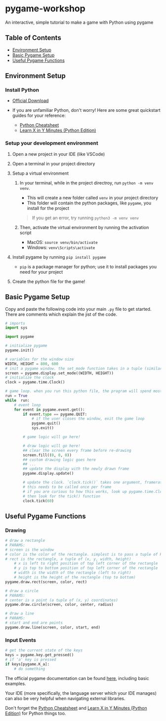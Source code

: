 # pygame-workshop
An interactive, simple tutorial to make a game with Python using pygame

## Table of Contents
- [Environment Setup](#environment-setup)
- [Basic Pygame Setup](#basic-pygame-setup)
- [Useful Pygame Functions](#useful-pygame-functions)

## Environment Setup

### Install Python

- [Official Download](https://www.python.org/downloads/)

- If you are unfamiliar Python, don't worry! Here are some great quickstart guides for your reference:
    - [Python Cheatsheet](https://quickref.me/python)
    - [Learn X in Y Minutes (Python Edition)](https://learnxinyminutes.com/python/)

### Setup your development environment

1. Open a new project in your IDE (like VSCode)

2. Open a terminal in your project directory

3. Setup a virtual environment
    1. In your terminal, while in the project directroy, run `python -m venv venv`.
        - This will create a new folder called `venv` in your project directory
        - This folder will contain the python packages, like `pygame`, you install for the project

        >If you get an error, try running `python3 -m venv venv`

    2. Then, activate the virtual environment by running the activation script
        - MacOS: `source venv/bin/activate`
        - Windows: `venv\Scripts\activate`

4. Install pygame by running `pip install pygame`
    - `pip` is a package manager for python; use it to install packages you need for your project

5. Create the python file for the game!

## Basic Pygame Setup
Copy and paste the following code into your main `.py` file to get started. There are comments which explain the jist of the code.

```python
# imports
import sys

import pygame

# initialize pygame
pygame.init()

# variables for the window size
WIDTH, HEIGHT = 800, 600
# init a pygame window. the set_mode function takes in a tuple (similar to a list, but immutable) for the window size
screen = pygame.display.set_mode((WIDTH, HEIGHT))
# initialize the clock
clock = pygame.time.Clock()

# game loop. when you run this python file, the program will spend most of its time in this loop
run = True
while  run:
    # event loop
    for event in pygame.event.get():
        if event.type == pygame.QUIT:
            # if the user closes the window, exit the game loop
            pygame.quit()
            sys.exit()

        # game logic will go here!

        # draw logic will go here!
        ## clear the screen every frame before re-drawing
        screen.fill((0, 0, 0))
        ## custom drawing logic goes here
        ## ...
        ## update the display with the newly drawn frame
        pygame.display.update()

        # update the clock. `clock.tick()` takes one argument, framerate
        # this needs to be called once per frame
        # if you are curious to how this works, look up pygame.time.Clock documentation,
        # then look for the tick() function
        clock.tick(60)
```

## Useful Pygame Functions

### Drawing

```python
# draw a rectangle
# PARAMS:
# screen is the window
# color is the color of the rectangle. simplest is to pass a tuple of RGB values, e.g. (255, 0, 0)
# rect is the rectangle, a tuple of (x, y, width, height)
    # x is left to right position of top left corner of the rectangle
    # y is top to bottom position of top left corner of the rectangle
    # width is the width of the rectangle (left to right)
    # height is the height of the rectangle (top to bottom)
pygame.draw.rect(screen, color, rect)

# draw a circle
# PARAMS:
# center is a point (a tuple of (x, y) coordinates)
pygame.draw.circle(screen, color, center, radius)

# draw a line
# PARAMS:
# start and end are points
pygame.draw.line(screen, color, start, end)
```

### Input Events

```python
# get the current state of the keys
keys = pygame.key.get_pressed()
# if 'a' key is pressed
if keys[pygame.K_a]:
    # do something
```

The official pygame documentation can be found [here](https://www.pygame.org/docs/), including basic examples. 

Your IDE (more specifically, the language server which your IDE manages) can also be very helpful when navigating external libraries.

Don't forget the [Python Cheatsheet](https://quickref.me/python) and [Learn X in Y Minutes (Python Edition)](https://learnxinyminutes.com/python/) for Python things too.
